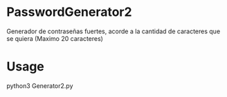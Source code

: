 # PasswordGenerator2
Generador de contraseñas fuertes, acorde a la cantidad de caracteres que se quiera (Maximo 20 caracteres)
# Usage
python3 Generator2.py
